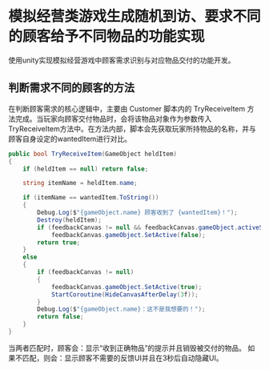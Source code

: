 # 模拟经营类游戏生成随机到访、要求不同的顾客给予不同物品的功能实现

使用unity实现模拟经营游戏中顾客需求识别与对应物品交付的功能开发。

## 判断需求不同的顾客的方法
在判断顾客需求的核心逻辑中，主要由 Customer 脚本内的 TryReceiveItem 方法完成。当玩家向顾客交付物品时，会将该物品对象作为参数传入TryReceiveItem方法中。在方法内部，脚本会先获取玩家所持物品的名称，并与顾客自身设定的wantedItem进行对比。
```csharp
public bool TryReceiveItem(GameObject heldItem)
{
    if (heldItem == null) return false;

    string itemName = heldItem.name;

    if (itemName == wantedItem.ToString())
    {
        Debug.Log($"{gameObject.name} 顾客收到了 {wantedItem}！");
        Destroy(heldItem);
        if (feedbackCanvas != null && feedbackCanvas.gameObject.activeSelf)
            feedbackCanvas.gameObject.SetActive(false);
        return true;
    }
    else
    {
        if (feedbackCanvas != null)
        {
            feedbackCanvas.gameObject.SetActive(true);
            StartCoroutine(HideCanvasAfterDelay(3f));
        }
        Debug.Log($"{gameObject.name}：这不是我想要的！");
        return false;
    }
}
```
当两者匹配时，顾客会：显示“收到正确物品”的提示并且销毁被交付的物品。
如果不匹配，则会：显示顾客不需要的反馈UI并且在3秒后自动隐藏UI。